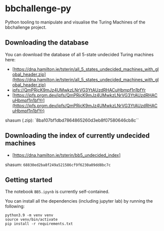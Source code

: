 # bbchallenge-py

Python tooling to manipulate and visualise the Turing Machines of the bbchallenge project.

## Downloading the database

You can download the database of all 5-state undecided Turing machines here:

- [https://dna.hamilton.ie/tsterin/all_5_states_undecided_machines_with_global_header.zip](https://dna.hamilton.ie/tsterin/all_5_states_undecided_machines_with_global_header.zip)
- [ipfs://QmPRjcK9mJz4UMwkzLNrVG3YtAUzdRHACuHbmpf1n1bfYr](ipfs://QmPRjcK9mJz4UMwkzLNrVG3YtAUzdRHACuHbmpf1n1bfYr)
- [https://ipfs.prgm.dev/ipfs/QmPRjcK9mJz4UMwkzLNrVG3YtAUzdRHACuHbmpf1n1bfYr](https://ipfs.prgm.dev/ipfs/QmPRjcK9mJz4UMwkzLNrVG3YtAUzdRHACuHbmpf1n1bfYr)

shasum (.zip): `8ba107bf1dbd7864865260d3eb8f07580646cb8c``

## Downloading the index of currently undecided machines

- [https://dna.hamilton.ie/tsterin/bb5_undecided_index]

shasum: `68830ed2ba8f249a521586cf9f6230a09dd8bc7c`

## Getting started

The notebook `BB5.ipynb` is currently self-contained.

You can install all the dependencies (including jupyter lab) by running the following:

```
python3.9 -m venv venv
source venv/bin/activate
pip install -r requirements.txt
```
